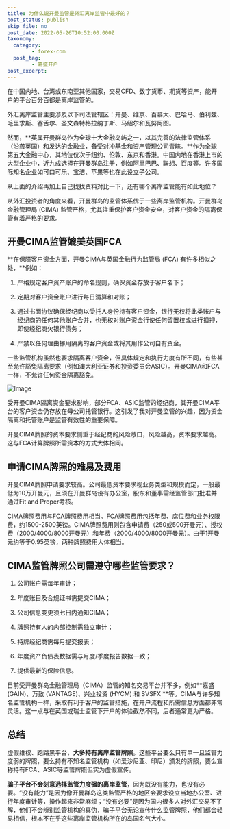 ```yaml
---
title: 为什么说开曼监管是外汇离岸监管中最好的？
post_status: publish
skip_file: no
post_date: 2022-05-26T10:52:00.000Z
taxonomy:
  category:
        - forex-com
  post_tag:
        - 嘉盛开户
post_excerpt: 
---
```

在中国内地、台湾或东南亚其他国家，交易CFD、数字货币、期货等资产，能开户的平台百分百都是离岸监管的。

外汇离岸监管主要涉及以下司法管辖区：开曼、维京、百慕大、巴哈马、伯利兹、毛里求斯、塞舌尔、圣文森特格拉纳丁斯、马绍尔和瓦努阿图。

然而，**英属开曼群岛作为全球十大金融岛屿之一，以其完善的法律监管体系（沿袭英国）和发达的金融业，备受对冲基金和资产管理公司青睐。**作为全球第五大金融中心，其地位仅次于纽约、伦敦、东京和香港。中国内地在香港上市的大型企业中，近九成选择在开曼群岛注册，例如阿里巴巴、联想、百度等。许多国际知名企业如可口可乐、宝洁、苹果等也在此设立子公司。

从上面的介绍再加上自己找找资料对比一下，还有哪个离岸监管能有如此地位？

从外汇投资者的角度来看，开曼群岛的监管体系优于一些离岸监管机构。开曼群岛金融管理局 (CIMA) 监管严格，尤其注重保护客户资金安全，对客户资金的隔离保管有着严格的要求。

## 开曼CIMA监管媲美英国FCA

**在保障客户资金方面，开曼CIMA与英国金融行为监管局 (FCA) 有许多相似之处，**例如：

1. 严格规定客户资产账户的命名规则，确保资金存放于客户名下；

1. 定期对客户资金账户进行每日清算和对账；

1. 通过书面协议确保经纪商以受托人身份持有客户资金，银行无权将此类账户与经纪商的任何其他账户合并，也无权对账户资金行使任何留置权或进行扣押，即使经纪商欠银行债务；

1. 严禁以任何理由挪用隔离的客户资金或将其用作公司自有资金。

一些监管机构虽然也要求隔离客户资金，但具体规定和执行力度有所不同，有些甚至允许豁免隔离要求（例如澳大利亚证券和投资委员会ASIC）。开曼CIMA和FCA一样，不允许任何资金隔离豁免。

![Image](https://prod-files-secure.s3.us-west-2.amazonaws.com/39ed1227-6d7d-4570-be36-9ccd4a2c4241/bd849744-3fcb-4a37-8312-357962c8f065/image.png?X-Amz-Algorithm=AWS4-HMAC-SHA256&X-Amz-Content-Sha256=UNSIGNED-PAYLOAD&X-Amz-Credential=ASIAZI2LB466TRREFZ46%2F20250131%2Fus-west-2%2Fs3%2Faws4_request&X-Amz-Date=20250131T221354Z&X-Amz-Expires=3600&X-Amz-Security-Token=IQoJb3JpZ2luX2VjEL7%2F%2F%2F%2F%2F%2F%2F%2F%2F%2FwEaCXVzLXdlc3QtMiJIMEYCIQDEVgZFI3QU9dWbTWPkCyRw07Fw2BmPXLC4PRUB9dkgLQIhAKFUTghecbOjyknaTfJVhTVv1hhFdGs0Q6efI3X5J3H9KogECMf%2F%2F%2F%2F%2F%2F%2F%2F%2F%2FwEQABoMNjM3NDIzMTgzODA1Igz8tOlr%2FEUV1uqsFNoq3ANIB4vFdr51%2FkX56FVuN7gHNhMGsHR2Ste0cfv8v15Rh3hG2eDIdOhsgVvZekwMTHNV%2BcE1Gydnrjun15VfvYnpdjD%2BWET6srThyRvtwzUPneg7DXU47JvnN5WC%2FkKLKwlAMqTeZoprytZNhvJMMdDEvotdttksAv%2ByGKAOr1JJ1EZaQ2Vy%2BhN2EZtepr7%2FGUgi32y6aXOpin1d5AY%2F0gDKHnvZuJ7SNJjqwxsyR%2FXydzZC4ldaZ18En1BeqVqyY7BI5X47lNtrOO9lCWLp4WIvNvn1%2FISeDaWv%2FoXyqf9tgf4hvFek4jmVRM2M5jdY4EfW9U7ENqBIuXOjkM2%2BCZsE9JpTKNilaASuOo9OixSZvzvEvwuLSuTa3Bf0hU1JfN6WJdH4YMu4CC5HKjSs4Ht9mFKiDK6C8Uzqk4VnAEze61RI7kCcfkM7Jjejjg19GKdHoZRTbIG0dWNloXwsVvNjDvO5mQ%2Bhm8twhFxD097QGJQ8u6eBWmoiz1%2FQ2G32wfWj7%2FqxzCEzhZrlAkvbfZE%2FxaykzspO2RQRnxkvUijKsC9Ay0KvSeEFbwUM0Y9CJTC7YduJhTJhHRiZ0yZrFLQ0ZyOHYuK7MUV8aNjh4%2F0dnJoPZ6kd3nNKfQy%2FozCDlPW8BjqkAZS5QYbGkmXatiUrRru6Mu2j0rgUF70qSGiGUt7Bv0YyOGf%2FaZiUcohuIPnTaIoqA%2ByeIdrkHC5HOXmveFLwCvFoaiLw8ZxELGegFPLuMrB5kKgFK%2Ba09YW2QiyTcfuBAqAmMpLF%2F3ywsliySHpr%2BndAI%2FRjjblJANIDDna8GfjutsrgXrk8jiqcCmtJAirfgJw24Z28eI2ppauPi%2BFVTTHhk0%2By&X-Amz-Signature=d05dde22283449f5f78c62b2551b9cc647c0795013296e96fcd93ab90d2ef8de&X-Amz-SignedHeaders=host&x-id=GetObject)

受开曼CIMA隔离资金要求影响，部分FCA、ASIC监管的经纪商，其开曼CIMA平台的客户资金仍存放在母公司托管银行。这引发了我对开曼监管的兴趣，因为资金隔离和托管账户是监管有效性的重要保障。

开曼CIMA牌照的资本要求侧重于经纪商的风险敞口，风险越高，资本要求越高。这与FCA计算牌照所需资本的方式大体相同。

## **申请CIMA牌照的难易及费用**

开曼CIMA牌照申请要求较高。公司最低资本要求视业务类型和规模而定，一般最低为10万开曼元，且须在开曼群岛设有办公室，股东和董事需经监管部门批准并通过Fit and Proper考核。

CIMA牌照费用与FCA牌照费用相当。FCA牌照费用包括年费、席位费和业务权限费，约1500-2500英镑。CIMA牌照费用则包含申请费（250或500开曼元）、授权费（2000/4000/8000开曼元）和年费（2000/4000/8000开曼元）。由于1开曼元约等于0.95英镑，两种牌照费用大体相当。

## CIMA监管牌照公司需遵守哪些监管要求？

1. 公司账户需每年审计；

1. 年度账目及合规证书需提交CIMA；

1. 公司信息变更须七日内通知CIMA；

1. 牌照持有人的内部控制需独立审计；

1. 持牌经纪商需每月提交报表；

1. 年度资产负债表数据需与月度/季度报告数据一致；

1. 提供最新的保险信息。

目前受开曼群岛金融管理局（CIMA）监管的知名交易平台并不多，例如**嘉盛 (GAIN)、万致 (VANTAGE)、兴业投资 (HYCM) 和 SVSFX **等。CIMA与许多知名监管机构一样，采取有利于客户的监管措施，在开户流程和所需信息方面都非常灵活。这一点与在英国或瑞士监管下开户的体验截然不同，后者通常更为严格。

## 总结

虚假维权、跑路黑平台，**大多持有离岸监管牌照**。这些平台要么只有单一且监管力度弱的牌照，要么持有不知名监管机构（如爱沙尼亚、印尼）颁发的牌照，要么宣称持有FCA、ASIC等监管牌照但实为虚假宣传。

**骗子平台不会刻意选择监管力度强的离岸监管**，因为既没有能力，也没有必要。“没有能力”是因为像开曼群岛这类监管严格的地区会要求设立当地办公室、进行年度审计等，操作起来非常麻烦；“没有必要”是因为国内很多人对外汇交易不了解，他们不会辨别监管机构的真伪，骗子平台无论宣传什么监管牌照，他们都会轻易相信，根本不在乎这些离岸监管机构所在的岛国名气大小。